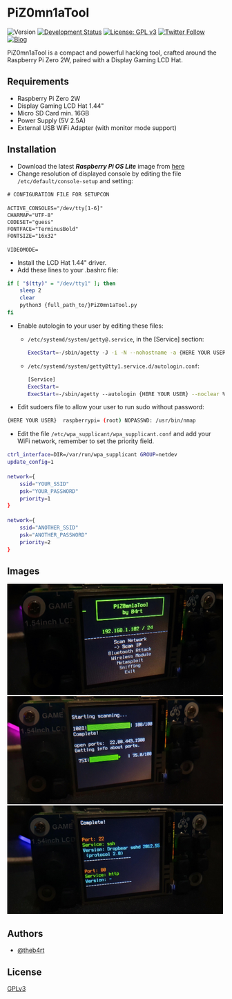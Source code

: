 # PiZ0mn1aTool

![Version](https://img.shields.io/badge/version-1.0-blue)
[![Development Status](https://img.shields.io/badge/status-under%20development-orange)](https://github.com/theb4rt)
[![License: GPL v3](https://img.shields.io/badge/License-GPLv3-blue.svg)](https://www.gnu.org/licenses/gpl-3.0)
[![Twitter Follow](https://img.shields.io/twitter/follow/the_b4rt?style=social)](https://twitter.com/the_b4rt)
[![Blog](https://img.shields.io/badge/blog-elblogdebart.com-blue)](https://elblogdebart.com)


PiZ0mn1aTool is a compact and powerful hacking tool, crafted around the Raspberry Pi Zero 2W, paired with a Display
Gaming LCD Hat.

## Requirements

- Raspberry Pi Zero 2W
- Display Gaming LCD Hat 1.44"
- Micro SD Card min. 16GB
- Power Supply (5V 2.5A)
- External USB WiFi Adapter (with monitor mode support)

## Installation

- Download the latest **_Raspberry Pi OS Lite_** image
  from [here](https://www.raspberrypi.org/software/operating-systems/#raspberry-pi-os-32-bit)
- Change resolution of displayed console by editing the file `/etc/default/console-setup` and setting:

```plaintext
# CONFIGURATION FILE FOR SETUPCON

ACTIVE_CONSOLES="/dev/tty[1-6]"
CHARMAP="UTF-8"
CODESET="guess"
FONTFACE="TerminusBold"
FONTSIZE="16x32"

VIDEOMODE=
```

- Install the LCD Hat 1.44" driver.
- Add these lines to your .bashrc file:

```bash
if [ "$(tty)" = "/dev/tty1" ]; then       
    sleep 2
    clear
    python3 {full_path_to/}PiZ0mn1aTool.py
fi
```

- Enable autologin to your user by editing these files:

    - `/etc/systemd/system/getty@.service`, in the [Service] section:

      ```bash
      ExecStart=-/sbin/agetty -J -i -N --nohostname -a {HERE YOUR USER} %I $TERM
      ```

    - `/etc/systemd/system/getty@tty1.service.d/autologin.conf`:

      ```bash
      [Service]
      ExecStart=
      ExecStart=-/sbin/agetty --autologin {HERE YOUR USER} --noclear %I $TERM
      ```

- Edit sudoers file to allow your user to run sudo without password:

```bash
{HERE YOUR USER}  raspberrypi= (root) NOPASSWD: /usr/bin/nmap
```

- Edit the file `/etc/wpa_supplicant/wpa_supplicant.conf` and add your WiFi network, remember to set the priority field.

```bash
ctrl_interface=DIR=/var/run/wpa_supplicant GROUP=netdev
update_config=1

network={
	ssid="YOUR_SSID"
	psk="YOUR_PASSWORD"
	priority=1
}

network={
    ssid="ANOTHER_SSID"
    psk="ANOTHER_PASSWORD"
    priority=2
}

```

## Images

<img src=".images/pizomnia1.jpg" alt="Menu" width="500"/>
<br>
<img src=".images/pizomnia2.jpg" alt="Scanning" width="500"/>
<br>
<img src=".images/pizomnia3.jpg" alt="Ports" width="500"/>

## Authors

- [@theb4rt](https://github.com/theb4rt/)

## License

[GPLv3](https://choosealicense.com/licenses/gpl-3.0/)

